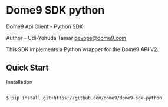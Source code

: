 # Dome9 SDK python

Dome9 Api Client - Python SDK

Author - Udi-Yehuda Tamar [devops@dome9.com](mailto:devops@dome9.com)

This SDK implements a Python wrapper for the Dome9 API V2.

Quick Start
-----------

Installation
~~~~~~~~~~~~

$ pip install git+https://github.com/dome9/dome9-sdk-python
